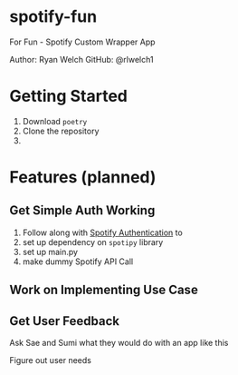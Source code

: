 # spotify-fun
For Fun - Spotify Custom Wrapper App

Author: Ryan Welch
GitHub: @rlwelch1

# Getting Started
1. Download `poetry`
2. Clone the repository
3. 

# Features (planned)

## Get Simple Auth Working

1. Follow along with [Spotify Authentication](auth/implement_auth.txt) to 
2. set up dependency on `spotipy` library
3. set up main.py
4. make dummy Spotify API Call

## Work on Implementing Use Case


## Get User Feedback
Ask Sae and Sumi what they would do with an app like this

Figure out user needs